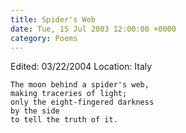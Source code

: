 ```yaml
---
title: Spider's Web
date: Tue, 15 Jul 2003 12:00:00 +0000
category: Poems
---
```


Edited: 03/22/2004
Location: Italy

    The moon behind a spider's web,  
    making traceries of light;  
    only the eight-fingered darkness  
    by the side  
    to tell the truth of it.


